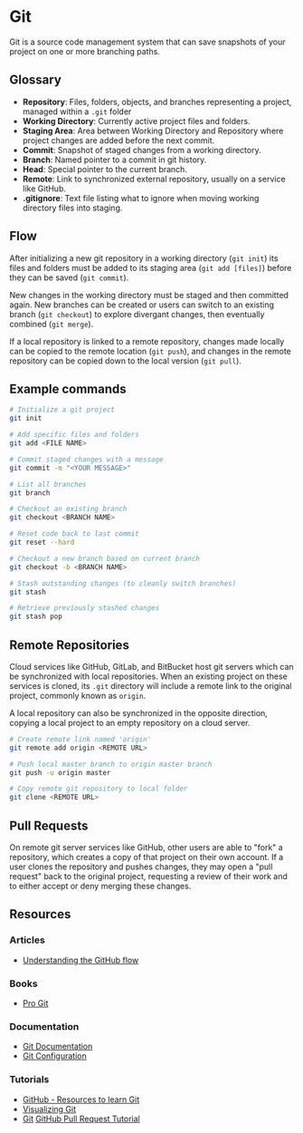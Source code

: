# Git
Git is a source code management system that can save snapshots of your project on one or more branching paths.

## Glossary
- **Repository**: Files, folders, objects, and branches representing a project, managed within a `.git` folder
- **Working Directory**: Currently active project files and folders.
- **Staging Area**: Area between Working Directory and Repository where project changes are added before the next commit.
- **Commit**: Snapshot of staged changes from a working directory.
- **Branch**: Named pointer to a commit in git history.
- **Head**: Special pointer to the current branch.
- **Remote**: Link to synchronized external repository, usually on a service like GitHub.
- **.gitignore**: Text file listing what to ignore when moving working directory files into staging.

## Flow
After initializing a new git repository in a working directory (`git init`) its files and folders must be added to its staging area (`git add [files]`) before they can be saved (`git commit`). 

New changes in the working directory must be staged and then committed again. New branches can be created or users can switch to an existing branch (`git checkout`) to explore divergant changes, then eventually combined (`git merge`). 

If a local repository is linked to a remote repository, changes made locally can be copied to the remote location (`git push`), and changes in the remote repository can be copied down to the local version (`git pull`).

## Example commands
```bash
# Initialize a git project
git init

# Add specific files and folders
git add <FILE NAME>

# Commit staged changes with a message
git commit -m "<YOUR MESSAGE>"

# List all branches
git branch

# Checkout an existing branch
git checkout <BRANCH NAME>

# Reset code back to last commit
git reset --hard

# Checkout a new branch based on current branch
git checkout -b <BRANCH NAME>

# Stash outstanding changes (to cleanly switch branches)
git stash

# Retrieve previously stashed changes
git stash pop
```

## Remote Repositories
Cloud services like GitHub, GitLab, and BitBucket host git servers which can be synchronized with local repositories. When an existing project on these services is cloned, its `.git` directory will include a remote link to the original project, commonly known as `origin`.

A local repository can also be synchronized in the opposite direction, copying a local project to an empty repository on a cloud server.

```bash
# Create remote link named 'origin'
git remote add origin <REMOTE URL>

# Push local master branch to origin master branch
git push -u origin master

# Copy remote git repository to local folder
git clone <REMOTE URL>
```

## Pull Requests
On remote git server services like GitHub, other users are able to "fork" a repository, which creates a copy of that project on their own account. If a user clones the repository and pushes changes, they may open a "pull request" back to the original project, requesting a review of their work and to either accept or deny merging these changes.

## Resources
### Articles
- [Understanding the GitHub flow](https://guides.github.com/introduction/flow/)

### Books
- [Pro Git](https://git-scm.com/book/en/v2)

### Documentation
- [Git Documentation](https://git-scm.com/doc)
- [Git Configuration](https://git-scm.com/book/en/v2/Customizing-Git-Git-Configuration)

### Tutorials
- [GitHub - Resources to learn Git](http://try.github.io/)
- [Visualizing Git](https://git-school.github.io/visualizing-git/)
- [Git](https://www.vogella.com/tutorials/Git/article.html)
[GitHub Pull Request Tutorial](https://help.github.com/en/articles/creating-a-pull-request-from-a-fork)
